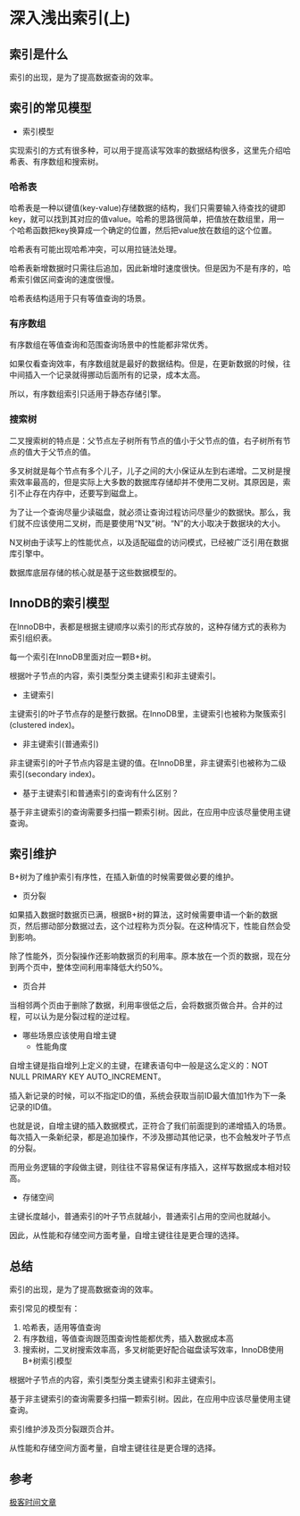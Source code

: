 # 深入浅出索引(上)
## 索引是什么
索引的出现，是为了提高数据查询的效率。

## 索引的常见模型
* 索引模型

实现索引的方式有很多种，可以用于提高读写效率的数据结构很多，这里先介绍哈希表、有序数组和搜索树。

### 哈希表
哈希表是一种以键值(key-value)存储数据的结构，我们只需要输入待查找的键即key，就可以找到其对应的值value。哈希的思路很简单，把值放在数组里，用一个哈希函数把key换算成一个确定的位置，然后把value放在数组的这个位置。

哈希表有可能出现哈希冲突，可以用拉链法处理。

哈希表新增数据时只需往后追加，因此新增时速度很快。但是因为不是有序的，哈希索引做区间查询的速度很慢。

哈希表结构适用于只有等值查询的场景。

### 有序数组
有序数组在等值查询和范围查询场景中的性能都非常优秀。

如果仅看查询效率，有序数组就是最好的数据结构。但是，在更新数据的时候，往中间插入一个记录就得挪动后面所有的记录，成本太高。

所以，有序数组索引只适用于静态存储引擎。

### 搜索树
二叉搜索树的特点是：父节点左子树所有节点的值小于父节点的值，右子树所有节点的值大于父节点的值。

多叉树就是每个节点有多个儿子，儿子之间的大小保证从左到右递增。二叉树是搜索效率最高的，但是实际上大多数的数据库存储却并不使用二叉树。其原因是，索引不止存在内存中，还要写到磁盘上。

为了让一个查询尽量少读磁盘，就必须让查询过程访问尽量少的数据快。那么，我们就不应该使用二叉树，而是要使用“N叉”树。“N”的大小取决于数据块的大小。

N叉树由于读写上的性能优点，以及适配磁盘的访问模式，已经被广泛引用在数据库引擎中。

数据库底层存储的核心就是基于这些数据模型的。

## InnoDB的索引模型
在InnoDB中，表都是根据主键顺序以索引的形式存放的，这种存储方式的表称为索引组织表。

每一个索引在InnoDB里面对应一颗B+树。

根据叶子节点的内容，索引类型分类主键索引和非主键索引。

* 主键索引

主键索引的叶子节点存的是整行数据。在InnoDB里，主键索引也被称为聚簇索引(clustered index)。

* 非主键索引(普通索引)

非主键索引的叶子节点内容是主键的值。在InnoDB里，非主键索引也被称为二级索引(secondary index)。

* 基于主键索引和普通索引的查询有什么区别？

基于非主键索引的查询需要多扫描一颗索引树。因此，在应用中应该尽量使用主键查询。

## 索引维护
B+树为了维护索引有序性，在插入新值的时候需要做必要的维护。

* 页分裂

如果插入数据时数据页已满，根据B+树的算法，这时候需要申请一个新的数据页，然后挪动部分数据过去，这个过程称为页分裂。在这种情况下，性能自然会受到影响。

除了性能外，页分裂操作还影响数据页的利用率。原本放在一个页的数据，现在分到两个页中，整体空间利用率降低大约50%。

* 页合并

当相邻两个页由于删除了数据，利用率很低之后，会将数据页做合并。合并的过程，可以认为是分裂过程的逆过程。

* 哪些场景应该使用自增主键
    * 性能角度

自增主键是指自增列上定义的主键，在建表语句中一般是这么定义的：NOT NULL PRIMARY KEY AUTO\_INCREMENT。

插入新记录的时候，可以不指定ID的值，系统会获取当前ID最大值加1作为下一条记录的ID值。

也就是说，自增主键的插入数据模式，正符合了我们前面提到的递增插入的场景。每次插入一条新纪录，都是追加操作，不涉及挪动其他记录，也不会触发叶子节点的分裂。

而用业务逻辑的字段做主键，则往往不容易保证有序插入，这样写数据成本相对较高。

* 存储空间

主键长度越小，普通索引的叶子节点就越小，普通索引占用的空间也就越小。

因此，从性能和存储空间方面考量，自增主键往往是更合理的选择。

## 总结
索引的出现，是为了提高数据查询的效率。

索引常见的模型有：

1. 哈希表，适用等值查询
2. 有序数组，等值查询跟范围查询性能都优秀，插入数据成本高
3. 搜索树，二叉树搜索效率高，多叉树能更好配合磁盘读写效率，InnoDB使用B+树索引模型

根据叶子节点的内容，索引类型分类主键索引和非主键索引。

基于非主键索引的查询需要多扫描一颗索引树。因此，在应用中应该尽量使用主键查询。

索引维护涉及页分裂跟页合并。

从性能和存储空间方面考量，自增主键往往是更合理的选择。

## 参考
[极客时间文章](https://time.geekbang.org/column/article/69236)